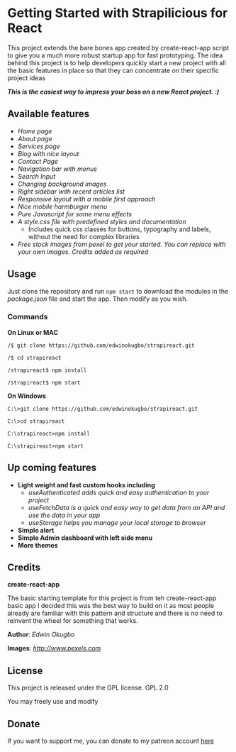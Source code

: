 # Getting Started with Strapilicious for React

This project extends the bare bones app created by create-react-app script to give 
you a much more robust startup app for fast prototyping. The idea behind this project 
is to help developers quickly start a new project with all the basic features in place
so that they can concentrate on their specific project ideas

***This is the easiest way to impress your boss on a new React project. :)***

## Available features

- *Home page*
- *About page*
- *Services page*
- *Blog with nice layout*
- *Contact Page*
- *Navigation bar with menus*
- *Search Input*
- *Changing background images*
- *Right sidebar with recent articles list*
- *Responsive layout with a mobile first approach*
- *Nice mobile harmburger menu*
- *Pure Javascript for some menu effects*
- *A style.css file with predefined styles and documentation*
    - Includes quick css classes for buttons, typography and labels, without the need for complex libraries
- *Free stock images from pexel to get your started. You can replace with your own images. Credits added as required*

## Usage

Just clone the repository and run `npm start` to download the modules in the 
*package.json* file and start the app. Then modify as you wish. 

### Commands

**On Linux or MAC**

`/$ git clone https://github.com/edwinokugbo/strapireact.git`

`/$ cd strapireact`

`/strapireact$ npm install`

`/strapireact$ npm start`

**On Windows**

`C:\>git clone https://github.com/edwinokugbo/strapireact.git`

`C:\>cd strapireact`

`C:\strapireact>npm install`

`C:\strapireact>npm start`

## Up coming features
- **Light weight and fast custom hooks including**
    - *useAuthenticated adds quick and easy authentication to your project*
    - *useFetchData is a quick and easy way to get data from an API and use the data in your app*
    - *useStorage helps you manage your local storage to browser*
- **Simple alert**
- **Simple Admin dashboard with left side menu**
- **More themes**

## Credits

**create-react-app**

The basic starting template for this project is from teh create-react-app basic app
I decided this was the best way to build on it as most people already are
familiar with this pattern and structure and there is no need to reinvent the
wheel for something that works.

**Author**: *Edwin Okugbo*

**Images**: *http://www.pexels.com*

## License

This project is released under the GPL license. GPL 2.0

You may freely use and modify

## Donate

If you want to support me, you can donate to my patreon account [here](https://www.patreon.com/edwinokugbo)




